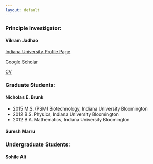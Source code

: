 ```yaml
---
layout: default
---
```


<div class="bg-none section" id="content">

<div class="row" markdown="1">

### Principle Investigator:
#### Vikram Jadhao

[Indiana University Profile Page](https://www.soic.indiana.edu/all-people/profile.html?profile_id=449)

[Google Scholar](https://scholar.google.com/citations?user=7m5wqk4AAAAJ&hl=en)

[CV](https://drive.google.com/file/d/0B7yydcOo-gYsYWFOMjFTLVUwSmM/view)

### Graduate Students:

#### Nicholas E. Brunk

* 2015 M.S. (PSM) Biotechnology, Indiana University Bloomington
* 2012 B.S. Physics, Indiana University Bloomington
* 2012 B.A. Mathematics, Indiana University Bloomington

#### Suresh Marru

### Undergraduate Students:

#### Sohile Ali

</div>

</div>
